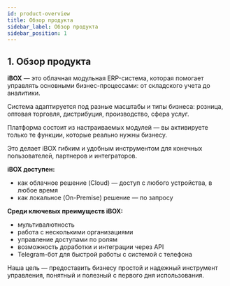 ```yaml
---
id: product-overview
title: Обзор продукта
sidebar_label: Обзор продукта
sidebar_position: 1
---
```


## 1. Обзор продукта
**iBOX** — это облачная модульная ERP-система, которая помогает управлять основными бизнес-процессами: от складского учета до аналитики.

Система адаптируется под разные масштабы и типы бизнеса: розница, оптовая торговля, дистрибуция, производство, сфера услуг.

Платформа состоит из настраиваемых модулей — вы активируете только те функции, которые реально нужны бизнесу. 

Это делает iBOX гибким и удобным инструментом для конечных пользователей, партнеров и интеграторов.

**iBOX доступен:**
- как облачное решение (Cloud) — доступ с любого устройства, в любое время
- как локальное (On-Premise) решение — по запросу


**Среди ключевых преимуществ iBOX:**
- мультивалютность
- работа с несколькими организациями
- управление доступами по ролям
- возможность доработки и интеграции через API
- Telegram-бот для быстрой работы с системой с телефона

Наша цель — предоставить бизнесу простой и надежный инструмент управления, понятный и полезный с первого дня использования. 
